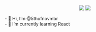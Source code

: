 <div align="center">
  <img align="center" src="https://github-readme-stats.vercel.app/api?username=5thofnovmbr&show_icons=true&theme=dark"/>

  <img align="center" src="https://github-readme-stats.vercel.app/api/top-langs/?username=5thofnovmbr&layout=compact&theme=dark"/>
</div>
<br />
- 👋 Hi, I’m @5thofnovmbr <br />
- 🌱 I’m currently learning React<br />




